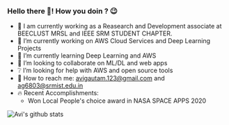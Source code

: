 ### Hello there 👋! How you doin ? :wink:
- :pushpin: I am currently working as a  Reasearch and Development associate at BEECLUST MRSL and IEEE SRM STUDENT CHAPTER.
- 🔭 I’m currently working on AWS Cloud Services and Deep Learning Projects
- 🌱 I’m currently learning Deep Learning and AWS
- 👯 I’m looking to collaborate on ML/DL and web apps
- :grey_question: I’m looking for help with AWS and open source tools
- :e-mail: How to reach me: avigautam.123@gmail.com and ag6803@srmist.edu.in
- :fire: Recent Accomplishments:
    -  Won Local People's choice award in NASA SPACE APPS 2020

![Avi's github stats](https://github-readme-stats.vercel.app/api?username=avigautam-329&show_icons=true)
